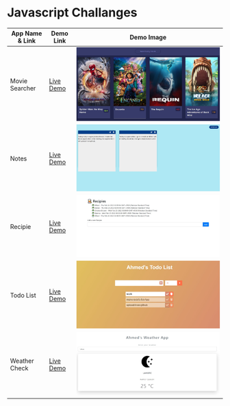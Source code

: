 # Javascript Challanges

| App Name & Link | Demo Link                                                           | Demo Image                                                                                                             |
| --------------- | ------------------------------------------------------------------- | ---------------------------------------------------------------------------------------------------------------------- |
| Movie Searcher  | <a href="https://moviesearcherahmed.vercel.app/">Live Demo</a>      | <img src="https://github.com/ahmadrazach/Javascript-Challanges/blob/main/movie-app/thumnail.jpg" alt="Demo image"/>    |
| Notes           | <a href="https://notesappahmed.vercel.app/">Live Demo</a>           | <img src="https://github.com/ahmadrazach/Javascript-Challanges/blob/main/notes-app/thumbnail.jpg" alt="Demo image"/>   |
| Recipie         | <a href="https://recipeappahmed.vercel.app/">Live Demo</a>          | <img src="https://github.com/ahmadrazach/Javascript-Challanges/blob/main/recipe-app/template.jpg" alt="Demo image"/>   |
| Todo List       | <a href="https://todolistahmed.vercel.app/">Live Demo</a>           | <img src="https://github.com/ahmadrazach/Javascript-Challanges/blob/main/Todo%20App/thumbnail.jpg" alt="Demo image"/>  |
| Weather Check   | <a href="https://weather-app-ahmadrazach.vercel.app/">Live Demo</a> | <img src="https://github.com/ahmadrazach/Javascript-Challanges/blob/main/weather-app/thumbnail.jpg" alt="Demo image"/> |
